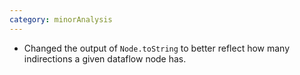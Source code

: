 ```yaml
---
category: minorAnalysis
---
```

* Changed the output of `Node.toString` to better reflect how many indirections a given dataflow node has.
